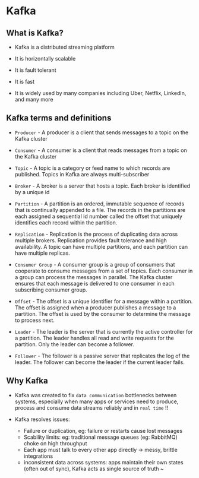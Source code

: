 # Kafka

## What is Kafka?

- Kafka is a distributed streaming platform

- It is horizontally scalable

- It is fault tolerant

- It is fast

- It is widely used by many companies including Uber, Netflix, LinkedIn, and many more

## Kafka terms and definitions

- `Producer` - A producer is a client that sends messages to a topic on the Kafka cluster

- `Consumer` - A consumer is a client that reads messages from a topic on the Kafka cluster

- `Topic` - A topic is a category or feed name to which records are published. Topics in Kafka are always multi-subscriber

- `Broker` - A broker is a server that hosts a topic. Each broker is identified by a unique id

- `Partition` - A partition is an ordered, immutable sequence of records that is continually appended to a file. The records in the partitions are each assigned a sequential id number called the offset that uniquely identifies each record within the partition.

- `Replication` - Replication is the process of duplicating data across multiple brokers. Replication provides fault tolerance and high availability. A topic can have multiple partitions, and each partition can have multiple replicas.

- `Consumer Group` - A consumer group is a group of consumers that cooperate to consume messages from a set of topics. Each consumer in a group can process the messages in parallel. The Kafka cluster ensures that each message is delivered to one consumer in each subscribing consumer group.

- `Offset` - The offset is a unique identifier for a message within a partition. The offset is assigned when a producer publishes a message to a partition. The offset is used by the consumer to determine the message to process next.

- `Leader` - The leader is the server that is currently the active controller for a partition. The leader handles all read and write requests for the partition. Only the leader can become a follower.

- `Follower` - The follower is a passive server that replicates the log of the leader. The follower can become the leader if the current leader fails.

## Why Kafka

- Kafka was created to fix `data communication` bottlenecks between systems, especially when many apps or services need to produce, process and consume data streams reliably and in `real time` !!

- Kafka resolves issues:
  - Failure or duplication, eg: failure or restarts cause lost messages
  - Scability limits: eg: traditional message queues (eg: RabbitMQ) choke on high throughput
  - Each app must talk to every other app directly -> messy, brittle integrations
  - inconsistent data across systems: apps maintain their own states (often out of sync), Kafka acts as single source of truth ~
